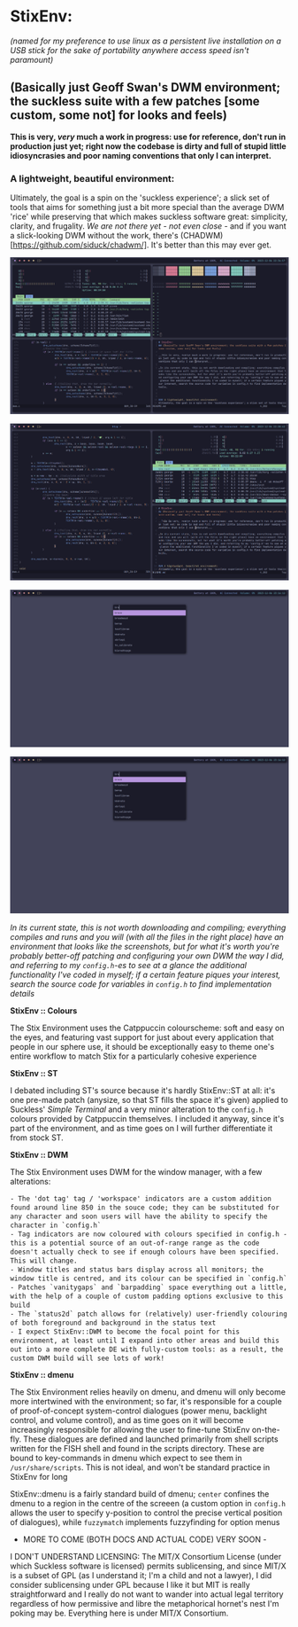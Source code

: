 # StixEnv: 
_(named for my preference to use linux as a persistent live installation on a USB stick for the sake of portability anywhere access speed isn't paramount)_

## (Basically just Geoff Swan's DWM environment; the suckless suite with a few patches [some custom, some not] for looks and feels)

__This is very, *very* much a work in progress: use for reference, don't run in production just yet; right now the codebase is dirty and full of stupid little idiosyncrasies and poor naming conventions that only I can interpret.__


### A lightweight, beautiful environment:
Ultimately, the goal is a spin on the 'suckless experience'; a slick set of tools that aims for something just a bit more special than the average DWM 'rice' while preserving that which makes suckless software great: simplicity, clarity, and frugality. _We are not there yet - not even close -_ and if you want a slick-looking DWM without the work, there's (CHADWM)[https://github.com/siduck/chadwm/]. It's better than this may ever get.

![alt text](screenshots/grid.png "Change the number of 'master' windows with [mod+i] and [mod+u] for flexible layouts")

![alt text](screenshots/typical_usage.png "The Stix Environment uses the pure, built-in dwm bar with some custom hacks. Slstatus provides the statusbar itself and status2d adds a splash of colour")

![alt text](screenshots/app_launcher.png "At the minute, StixEnv features a fairly typical dmenu build with the popular 'center' patch; this particular build also features an additional option to tune vertical position")

![alt text](screenshots/app_launcher.png "The Stix Environment makes extensive use of dmenu to provide option menus and text prompts to control power, brightness, volume, and more")

_In its current state, this is not worth downloading and compiling; everything compiles and runs and you will (with all the files in the right place) have an environment that looks like the screenshots, but for what it's worth you're probably better-off patching and configuring your own DWM the way I did, and referring to my `config.h`-es to see at a glance the additional functionality I've coded in myself; if a certain feature piques your interest, search the source code for variables in `config.h` to find implementation details_

__StixEnv :: Colours__

The Stix Environment uses the Catppuccin colourscheme: soft and easy on the eyes, and featuring vast support for just about every application that people in our sphere use, it should be exceptionally easy to theme one's entire workflow to match Stix for a particularly cohesive experience

__StixEnv :: ST__

I debated including ST's source because it's hardly StixEnv::ST at all: it's one pre-made patch (anysize, so that ST fills the space it's given) applied to Suckless' *Simple Terminal* and a very minor alteration to the `config.h` colours provided by Catppuccin themselves. I included it anyway, since it's part of the environment, and as time goes on I will further differentiate it from stock ST.

__StixEnv :: DWM__

The Stix Environment uses DWM for the window manager, with a few alterations:

    - The 'dot tag' tag / 'workspace' indicators are a custom addition found around line 850 in the souce code; they can be substituted for any character and soon users will have the ability to specify the character in `config.h`
    - Tag indicators are now coloured with colours specified in config.h - this is a potential source of an out-of-range range as the code doesn't actually check to see if enough colours have been specified. This will change.
    - Window titles and status bars display across all monitors; the window title is centred, and its colour can be specified in `config.h`
    - Patches `vanitygaps` and `barpadding` space everything out a little, with the help of a couple of custom padding options exclusive to this build
    - The `status2d` patch allows for (relatively) user-friendly colouring of both foreground and background in the status text
    - I expect StixEnv::DWM to become the focal point for this environment, at least until I expand into other areas and build this out into a more complete DE with fully-custom tools: as a result, the custom DWM build will see lots of work!

__StixEnv :: dmenu__

The Stix Environment relies heavily on dmenu, and dmenu will only become more intertwined with the environment; so far, it's responsible for a couple of proof-of-concept system-control dialogues (power menu, backlight control, and volume control), and as time goes on it will become increasingly responsible for allowing the user to fine-tune StixEnv on-the-fly. These dialogues are defined and launched primarily from shell scripts written for the FISH shell and found in the scripts directory. These are bound to key-commands in dmenu which expect to see them in `/usr/share/scripts`. This is not ideal, and won't be standard practice in StixEnv for long

StixEnv::dmenu is a fairly standard build of dmenu; `center` confines the dmenu to a region in the centre of the screeen (a custom option in `config.h` allows the user to specify y-position to control the precise vertical position of dialogues), while `fuzzymatch` implements fuzzyfinding for option menus

- MORE TO COME (BOTH DOCS AND ACTUAL CODE) VERY SOON -

I DON'T UNDERSTAND LICENSING: The MIT/X Consortium License (under which Suckless software is licensed) permits sublicensing, and since MIT/X is a subset of GPL (as I understand it; I'm a child and not a lawyer), I did consider sublicensing under GPL because I like it but MIT is really straightforward and I really do not want to wander into actual legal territory regardless of how permissive and libre the metaphorical hornet's nest I'm poking may be. Everything here is under MIT/X Consortium.
